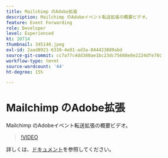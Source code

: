 ```yaml
---
title: Mailchimp のAdobe拡張
description: Mailchimp のAdobeイベント転送拡張の概要ビデオ。
feature: Event Forwarding
role: Developer
level: Experienced
kt: 10714
thumbnail: 345140.jpeg
exl-id: 2aad8921-6330-4e81-ad3a-044423889abd
source-git-commit: cc7a77c4dd380ae1bc23dc75608e8e2224dfe78c
workflow-type: tm+mt
source-wordcount: '44'
ht-degree: 15%

---
```


# Mailchimp のAdobe拡張

Mailchimp のAdobeイベント転送拡張の概要ビデオ。

>[!VIDEO](https://video.tv.adobe.com/v/345140/?quality=12&learn=on)

詳しくは、[ドキュメント](https://experienceleague.adobe.com/docs/experience-platform/tags/extensions/adobe/mailchimp-edge/overview.html)を参照してください。
